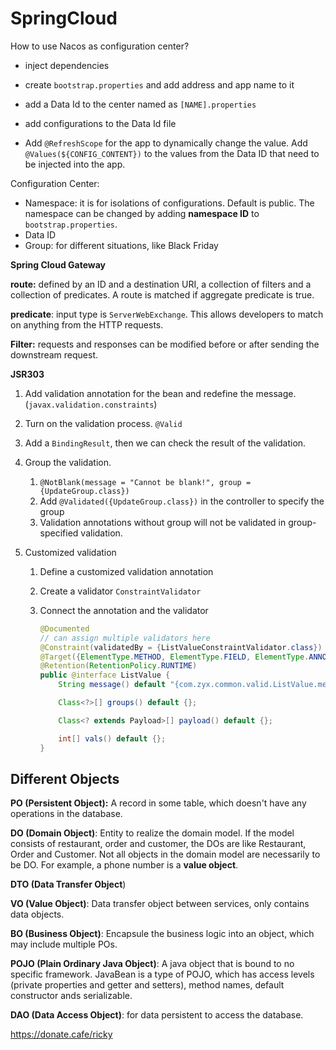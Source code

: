 # SpringCloud

How to use Nacos as configuration center?

- inject dependencies 

- create `bootstrap.properties` and add address and app name to it

- add a Data Id to the center named as `[NAME].properties`

- add configurations to the Data Id file

- Add `@RefreshScope` for the app to dynamically change the value. Add `@Values(${CONFIG_CONTENT})`  to the values from the Data ID that need to be injected into the app.

Configuration Center:

- Namespace: it is for isolations of configurations. Default is public. The namespace can be changed by adding **namespace ID** to `bootstrap.properties`. 
- Data ID
- Group: for different situations, like Black Friday



**Spring Cloud Gateway**

**route:** defined by an ID and a destination URI, a collection of filters and a collection of predicates. A route is matched if aggregate predicate is true.

**predicate**: input type is `ServerWebExchange`. This allows developers to match on anything from the HTTP requests.

**Filter:** requests and responses can be modified before or after sending the downstream request.



**JSR303**

1. Add validation annotation for the bean and redefine the message. (`javax.validation.constraints`)

2. Turn on the validation process. `@Valid`

3. Add a `BindingResult`, then we can check the result of the validation.

4. Group the validation. 

   1. `@NotBlank(message = "Cannot be blank!", group = {UpdateGroup.class})`
   2. Add `@Validated({UpdateGroup.class})` in the controller to specify the group
   3. Validation annotations without group will not be validated in group-specified validation. 

5. Customized validation

   1. Define a customized validation annotation

   2. Create a validator `ConstraintValidator`

   3. Connect the annotation and the validator

      ```java
      @Documented
      // can assign multiple validators here
      @Constraint(validatedBy = {ListValueConstraintValidator.class})
      @Target({ElementType.METHOD, ElementType.FIELD, ElementType.ANNOTATION_TYPE, ElementType.CONSTRUCTOR, ElementType.PARAMETER, ElementType.TYPE_USE})
      @Retention(RetentionPolicy.RUNTIME)
      public @interface ListValue {
          String message() default "{com.zyx.common.valid.ListValue.message}";
      
          Class<?>[] groups() default {};
      
          Class<? extends Payload>[] payload() default {};
      
          int[] vals() default {};
      }
      ```

      

## Different Objects

**PO (Persistent Object):** A record in some table, which doesn't have any operations in the database.

**DO (Domain Object)**: Entity to realize the domain model. If the model consists of restaurant, order and customer, the DOs are like Restaurant, Order and Customer. Not all objects in the domain model are necessarily to be DO. For example, a phone number is a **value object**.

**DTO (Data Transfer Object**)

**VO (Value Object)**: Data transfer object between services, only contains data objects. 

**BO (Business Object)**: Encapsule the business logic into an object, which may include multiple POs.

**POJO (Plain Ordinary Java Object)**: A java object that is bound to no specific framework. JavaBean is a type of POJO, which has access levels (private properties and getter and setters), method names, default constructor ands serializable.

**DAO (Data Access Object)**: for data persistent to access the database.


https://donate.cafe/ricky
